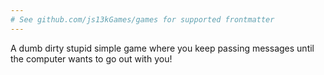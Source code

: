 ```yaml
---
# See github.com/js13kGames/games for supported frontmatter
---
```

A dumb dirty stupid simple game where you keep passing messages until the computer wants to go out with you!